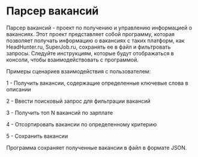 # Парсер вакансий
Парсер вакансий - проект по получению и управлению информацией о вакансиях.
Этот проект представляет собой программу, которая позволяет получать информацию о вакансиях с таких платформ, как HeadHunter.ru, SuperJob.ru, сохранять ее в файл и фильтровать запросы.
Следуйте инструкциям, которые будут отображаться в консоли, чтобы взаимодействовать с программой.

Примеры сценариев взаимодействия с пользователем:

1 - Получить вакансии, содержащие определенные ключевые слова в описании

2 - Ввести поисковый запрос для фильтрации вакансий

3 - Получить топ N вакансий по зарплате

4 - Отсортировать вакансии по определенному критерию

5 - Сохранить вакансии

Программа сохраняет полученные вакансии в файл в формате JSON.
